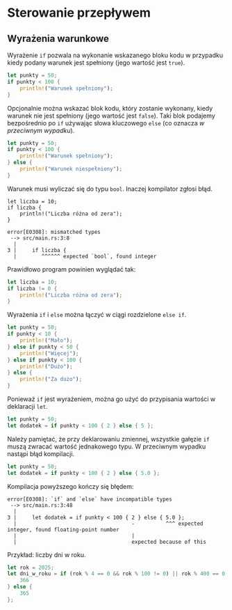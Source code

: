 # Sterowanie przepływem

## Wyrażenia warunkowe

Wyrażenie `if` pozwala na wykonanie wskazanego bloku kodu w przypadku kiedy podany warunek jest
spełniony (jego wartość jest `true`).

```rust
let punkty = 50;
if punkty < 100 {
    println!("Warunek spełniony");
}
```

Opcjonalnie można wskazać blok kodu, który zostanie wykonany, kiedy warunek nie jest spełniony (jego
wartość jest `false`). Taki blok podajemy bezpośrednio po `if` używając słowa kluczowego `else` (co
oznacza _w przeciwnym wypadku_).

```rust
let punkty = 50;
if punkty < 100 {
    println!("Warunek spełniony");
} else {
    println!("Warunek niespełniony");
}
```

Warunek musi wyliczać się do typu `bool`. Inaczej kompilator zgłosi błąd.

```rust,compile_fail
let liczba = 10;
if liczba {
    println!("Liczba różna od zera");
}
```

```text
error[E0308]: mismatched types
 --> src/main.rs:3:8
  |
3 |     if liczba {
  |        ^^^^^^ expected `bool`, found integer
```

Prawidłowo program powinien wyglądać tak:

```rust
let liczba = 10;
if liczba != 0 {
    println!("Liczba różna od zera");
}
```

Wyrażenia `if` i `else` można łączyć w ciągi rozdzielone `else if`.

```rust
let punkty = 50;
if punkty < 10 {
    println!("Mało");
} else if punkty < 50 {
    println!("Więcej");
} else if punkty < 100 {
    println!("Dużo");
} else {
    println!("Za dużo");
}
```

Ponieważ `if` jest wyrażeniem, można go użyć do przypisania wartości w deklaracji `let`.

```rust
let punkty = 50;
let dodatek = if punkty < 100 { 2 } else { 5 };
```

Należy pamiętać, że przy deklarowaniu zmiennej, wszystkie gałęzie `if` muszą zwracać wartość
jednakowego typu. W przeciwnym wypadku nastąpi błąd kompilacji.

```rust
let punkty = 50;
let dodatek = if punkty < 100 { 2 } else { 5.0 };
```

Kompilacja powyższego kończy się błędem:

```text
error[E0308]: `if` and `else` have incompatible types
 --> src/main.rs:3:48
  |
3 |     let dodatek = if punkty < 100 { 2 } else { 5.0 };
  |                                     -          ^^^ expected integer, found floating-point number
  |                                     |
  |                                     expected because of this
```

Przykład: liczby dni w roku.

```rust
let rok = 2025;
let dni_w_roku = if (rok % 4 == 0 && rok % 100 != 0) || rok % 400 == 0 {
    366
} else {
    365
};
```
